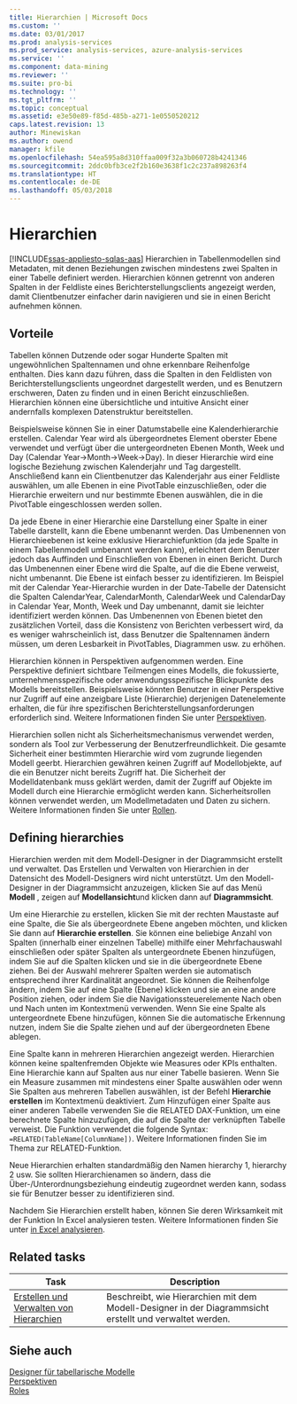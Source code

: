 ```yaml
---
title: Hierarchien | Microsoft Docs
ms.custom: ''
ms.date: 03/01/2017
ms.prod: analysis-services
ms.prod_service: analysis-services, azure-analysis-services
ms.service: ''
ms.component: data-mining
ms.reviewer: ''
ms.suite: pro-bi
ms.technology: ''
ms.tgt_pltfrm: ''
ms.topic: conceptual
ms.assetid: e3e50e89-f85d-485b-a271-1e0550520212
caps.latest.revision: 13
author: Minewiskan
ms.author: owend
manager: kfile
ms.openlocfilehash: 54ea595a8d310ffaa009f32a3b060728b4241346
ms.sourcegitcommit: 2ddc0bfb3ce2f2b160e3638f1c2c237a898263f4
ms.translationtype: HT
ms.contentlocale: de-DE
ms.lasthandoff: 05/03/2018
---
```

# <a name="hierarchies"></a>Hierarchien
[!INCLUDE[ssas-appliesto-sqlas-aas](../../includes/ssas-appliesto-sqlas-aas.md)]
  Hierarchien in Tabellenmodellen sind Metadaten, mit denen Beziehungen zwischen mindestens zwei Spalten in einer Tabelle definiert werden. Hierarchien können getrennt von anderen Spalten in der Feldliste eines Berichterstellungsclients angezeigt werden, damit Clientbenutzer einfacher darin navigieren und sie in einen Bericht aufnehmen können.  
  
##  <a name="bkmk_benefits"></a> Vorteile  
 Tabellen können Dutzende oder sogar Hunderte Spalten mit ungewöhnlichen Spaltennamen und ohne erkennbare Reihenfolge enthalten. Dies kann dazu führen, dass die Spalten in den Feldlisten von Berichterstellungsclients ungeordnet dargestellt werden, und es Benutzern erschweren, Daten zu finden und in einen Bericht einzuschließen. Hierarchien können eine übersichtliche und intuitive Ansicht einer andernfalls komplexen Datenstruktur bereitstellen.  
  
 Beispielsweise können Sie in einer Datumstabelle eine Kalenderhierarchie erstellen. Calendar Year wird als übergeordnetes Element oberster Ebene verwendet und verfügt über die untergeordneten Ebenen Month, Week und Day (Calendar Year->Month->Week->Day). In dieser Hierarchie wird eine logische Beziehung zwischen Kalenderjahr und Tag dargestellt. Anschließend kann ein Clientbenutzer das Kalenderjahr aus einer Feldliste auswählen, um alle Ebenen in eine PivotTable einzuschließen, oder die Hierarchie erweitern und nur bestimmte Ebenen auswählen, die in die PivotTable eingeschlossen werden sollen.  
  
 Da jede Ebene in einer Hierarchie eine Darstellung einer Spalte in einer Tabelle darstellt, kann die Ebene umbenannt werden. Das Umbenennen von Hierarchieebenen ist keine exklusive Hierarchiefunktion (da jede Spalte in einem Tabellenmodell umbenannt werden kann), erleichtert dem Benutzer jedoch das Auffinden und Einschließen von Ebenen in einen Bericht. Durch das Umbenennen einer Ebene wird die Spalte, auf die die Ebene verweist, nicht umbenannt. Die Ebene ist einfach besser zu identifizieren. Im Beispiel mit der Calendar Year-Hierarchie wurden in der Date-Tabelle der Datensicht die Spalten CalendarYear, CalendarMonth, CalendarWeek und CalendarDay in Calendar Year, Month, Week und Day umbenannt, damit sie leichter identifiziert werden können. Das Umbenennen von Ebenen bietet den zusätzlichen Vorteil, dass die Konsistenz von Berichten verbessert wird, da es weniger wahrscheinlich ist, dass Benutzer die Spaltennamen ändern müssen, um deren Lesbarkeit in PivotTables, Diagrammen usw. zu erhöhen.  
  
 Hierarchien können in Perspektiven aufgenommen werden. Eine Perspektive definiert sichtbare Teilmengen eines Modells, die fokussierte, unternehmensspezifische oder anwendungsspezifische Blickpunkte des Modells bereitstellen. Beispielsweise könnten Benutzer in einer Perspektive nur Zugriff auf eine anzeigbare Liste (Hierarchie) derjenigen Datenelemente erhalten, die für ihre spezifischen Berichterstellungsanforderungen erforderlich sind. Weitere Informationen finden Sie unter [Perspektiven](../../analysis-services/tabular-models/perspectives-ssas-tabular.md).  
  
 Hierarchien sollen nicht als Sicherheitsmechanismus verwendet werden, sondern als Tool zur Verbesserung der Benutzerfreundlichkeit. Die gesamte Sicherheit einer bestimmten Hierarchie wird vom zugrunde liegenden Modell geerbt. Hierarchien gewähren keinen Zugriff auf Modellobjekte, auf die ein Benutzer nicht bereits Zugriff hat. Die Sicherheit der Modelldatenbank muss geklärt werden, damit der Zugriff auf Objekte im Modell durch eine Hierarchie ermöglicht werden kann. Sicherheitsrollen können verwendet werden, um Modellmetadaten und Daten zu sichern. Weitere Informationen finden Sie unter [Rollen](../../analysis-services/tabular-models/roles-ssas-tabular.md).  
  
##  <a name="bkmk_define"></a> Defining hierarchies  
 Hierarchien werden mit dem Modell-Designer in der Diagrammsicht erstellt und verwaltet. Das Erstellen und Verwalten von Hierarchien in der Datensicht des Modell-Designers wird nicht unterstützt. Um den Modell-Designer in der Diagrammsicht anzuzeigen, klicken Sie auf das Menü **Modell** , zeigen auf **Modellansicht**und klicken dann auf **Diagrammsicht**.  
  
 Um eine Hierarchie zu erstellen, klicken Sie mit der rechten Maustaste auf eine Spalte, die Sie als übergeordnete Ebene angeben möchten, und klicken Sie dann auf **Hierarchie erstellen**. Sie können eine beliebige Anzahl von Spalten (innerhalb einer einzelnen Tabelle) mithilfe einer Mehrfachauswahl einschließen oder später Spalten als untergeordnete Ebenen hinzufügen, indem Sie auf die Spalten klicken und sie in die übergeordnete Ebene ziehen. Bei der Auswahl mehrerer Spalten werden sie automatisch entsprechend ihrer Kardinalität angeordnet. Sie können die Reihenfolge ändern, indem Sie auf eine Spalte (Ebene) klicken und sie an eine andere Position ziehen, oder indem Sie die Navigationssteuerelemente Nach oben und Nach unten im Kontextmenü verwenden. Wenn Sie eine Spalte als untergeordnete Ebene hinzufügen, können Sie die automatische Erkennung nutzen, indem Sie die Spalte ziehen und auf der übergeordneten Ebene ablegen.  
  
 Eine Spalte kann in mehreren Hierarchien angezeigt werden. Hierarchien können keine spaltenfremden Objekte wie Measures oder KPIs enthalten. Eine Hierarchie kann auf Spalten aus nur einer Tabelle basieren. Wenn Sie ein Measure zusammen mit mindestens einer Spalte auswählen oder wenn Sie Spalten aus mehreren Tabellen auswählen, ist der Befehl **Hierarchie erstellen** im Kontextmenü deaktiviert. Zum Hinzufügen einer Spalte aus einer anderen Tabelle verwenden Sie die RELATED DAX-Funktion, um eine berechnete Spalte hinzuzufügen, die auf die Spalte der verknüpften Tabelle verweist. Die Funktion verwendet die folgende Syntax: `=RELATED(TableName[ColumnName])`. Weitere Informationen finden Sie im Thema zur RELATED-Funktion.  
  
 Neue Hierarchien erhalten standardmäßig den Namen hierarchy 1, hierarchy 2 usw. Sie sollten Hierarchienamen so ändern, dass die Über-/Unterordnungsbeziehung eindeutig zugeordnet werden kann, sodass sie für Benutzer besser zu identifizieren sind.  
  
 Nachdem Sie Hierarchien erstellt haben, können Sie deren Wirksamkeit mit der Funktion In Excel analysieren testen. Weitere Informationen finden Sie unter [in Excel analysieren](../../analysis-services/tabular-models/analyze-in-excel-ssas-tabular.md).  
  
##  <a name="bkmk_related_tasks"></a> Related tasks  
  
|Task|Description|  
|----------|-----------------|  
|[Erstellen und Verwalten von Hierarchien](../../analysis-services/tabular-models/create-and-manage-hierarchies-ssas-tabular.md)|Beschreibt, wie Hierarchien mit dem Modell-Designer in der Diagrammsicht erstellt und verwaltet werden.|  
  
## <a name="see-also"></a>Siehe auch  
 [Designer für tabellarische Modelle](../../analysis-services/tabular-models/tabular-model-designer-ssas.md)   
 [Perspektiven](../../analysis-services/tabular-models/perspectives-ssas-tabular.md)   
 [Roles](../../analysis-services/tabular-models/roles-ssas-tabular.md)  
  
  
